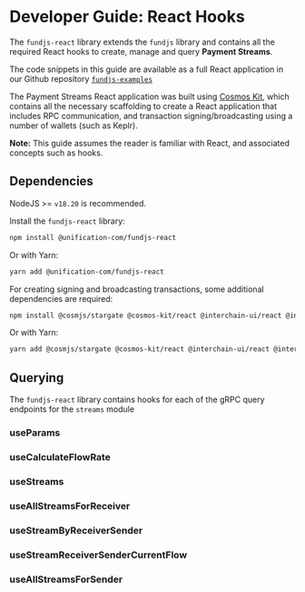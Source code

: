 # Developer Guide: React Hooks

The `fundjs-react` library extends the `fundjs` library and contains all the required React hooks to create, manage 
and query **Payment Streams**.

The code snippets in this guide are available as a full React application in our Github repository
[`fundjs-examples`](https://github.com/unification-com/fundjs-examples/tree/main/examples/react) 

The Payment Streams React application was built using [Cosmos Kit](https://github.com/cosmology-tech/cosmos-kit), 
which contains all the necessary scaffolding to create a React application that includes RPC communication, and 
transaction signing/broadcasting using a number of wallets (such as Keplr).

**Note:** This guide assumes the reader is familiar with React, and associated concepts such as hooks.

## Dependencies

NodeJS >= `v18.20` is recommended.

Install the `fundjs-react` library:

```bash
npm install @unification-com/fundjs-react
```

Or with Yarn:

```bash
yarn add @unification-com/fundjs-react
```

For creating signing and broadcasting transactions, some additional dependencies are required:

```bash
npm install @cosmjs/stargate @cosmos-kit/react @interchain-ui/react @interchain-ui/react-no-ssr @tanstack/react-query 
```

Or with Yarn:

```bash
yarn add @cosmjs/stargate @cosmos-kit/react @interchain-ui/react @interchain-ui/react-no-ssr @tanstack/react-query
```

## Querying

The `fundjs-react` library contains hooks for each of the gRPC query endpoints for the `streams` module

### useParams

### useCalculateFlowRate

### useStreams

### useAllStreamsForReceiver

### useStreamByReceiverSender

### useStreamReceiverSenderCurrentFlow

### useAllStreamsForSender
